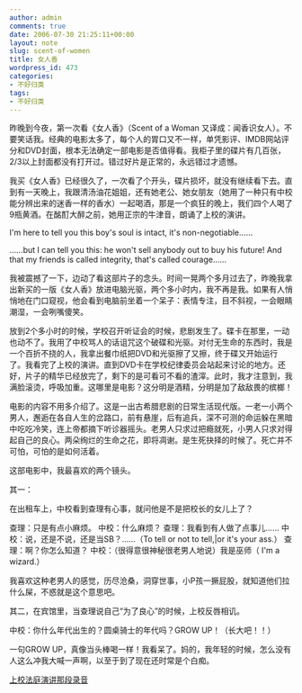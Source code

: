 ```yaml
---
author: admin
comments: true
date: 2006-07-30 21:25:11+00:00
layout: note
slug: scent-of-women
title: 女人香
wordpress_id: 473
categories:
- 不好归类
tags:
- 不好归类
---
```


昨晚到今夜，第一次看《女人香》（Scent of a Woman 又译成：闻香识女人）。不要笑话我。经典的电影太多了，每个人的胃口又不一样，单凭影评、IMDB网站评分和DVD封面，根本无法确定一部电影是否值得看。我柜子里的碟片有几百张，2/3以上封面都没有打开过。错过好片是正常的，永远错过才遗憾。

我买《女人香》已经很久了，一次看了个开头，碟片损坏，就没有继续看下去。直到有一天晚上，我跟清汤油花姐姐，还有她老公、她女朋友（她用了一种只有中校能分辨出来的迷香一样的香水）一起喝酒，那是一个疯狂的晚上，我们四个人喝了9瓶黄酒。在酩酊大醉之前，她用正宗的牛津音，朗诵了上校的演讲。

I'm here to tell you this boy's soul is intact, it's non-negotiable……

……but I can tell you this: he won't sell anybody out to buy his future! And that my friends is called integrity, that's called courage……

我被震撼了一下，边动了看这部片子的念头。时间一晃两个多月过去了，昨晚我拿出新买的一版《女人香》放进电脑光驱，两个多小时内，我不再是我。如果有人悄悄地在门口窥视，他会看到电脑前坐着一个呆子：表情专注，目不斜视，一会眼睛潮湿，一会咧嘴傻笑。

放到2个多小时的时候，学校召开听证会的时候，悲剧发生了。碟卡在那里，一动也动不了。我用了中校骂人的话诅咒这个破碟和光驱。对付无生命的东西时，我是一个百折不挠的人，我拿出餐巾纸把DVD和光驱擦了又擦，终于碟又开始运行了。我看完了上校的演讲。直到DVD卡在学校纪律委员会站起来讨论的地方。还好，片子的精华已经放完了，剩下的是可看可不看的渣滓。此时，我才注意到，我满脸滚烫，呼吸加重。这哪里是电影？这分明是酒精，分明是加了敌敌畏的槟榔！

电影的内容不用多介绍了。这是一出古希腊悲剧的日常生活现代版。一老一小两个男人，邂逅在各自人生的岔路口，前有悬崖，后有追兵，深不可测的命运躲在黑暗中吃吃冷笑，连上帝都摘下听诊器摇头。老男人只求过把瘾就死，小男人只求对得起自己的良心。两朵绚烂的生命之花，即将凋谢。是生死抉择的时候了。死亡并不可怕，可怕的是如何活着。

这部电影中，我最喜欢的两个镜头。

其一：

在出租车上，中校看到查理有心事，就问他是不是把校长的女儿上了？

查理：只是有点小麻烦。
中校：什么麻烦？
查理：我看到有人做了点事儿……
中校：说，还是不说，还是当SB？……（To tell or not to tell,|or it's your ass.）
查理：啊？你怎么知道？
中校：（很得意很神秘很老男人地说）我是巫师（ I'm a wizard.）

我喜欢这种老男人的感觉，历尽沧桑，洞穿世事，小P孩一撅屁股，就知道他们拉什么屎，不惑就是这个意思吧。

其二，在宾馆里，当查理说自己“为了良心”的时候，上校反唇相讥。

中校：你什么年代出生的？圆桌骑士的年代吗？GROW UP！（长大吧！！）

一句GROW UP，真像当头棒喝一样！我看呆了。妈的，我年轻的时候，怎么没有人这么冲我大喊一声啊，以至于到了现在还时常是个白痴。

[上校法庭演讲那段录音](http://www.wangpei.net/1.mp3)
